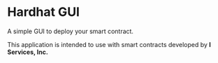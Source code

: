 # Hardhat GUI

A simple GUI to deploy your smart contract.

This application is intended to use with smart contracts developed by **I Services, Inc.**